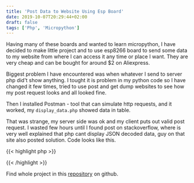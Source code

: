 ```yaml
---
title: 'Post Data to Website Using Esp Board'
date: 2019-10-07T20:29:44+02:00
draft: false
tags: ['Php', 'Micropython']
---
```


Having many of these boards and wanted to learn micropython, I have decided to
make little project and to use esp8266 board to send some data to my website
from where I can access it any time or place I want. They are very cheap and can
be bought for around $2 on Aliexpress.

Biggest problem I have encountered was when whatever I send to server php did't
show anything. I tought it is problem in my python code so I have changed it few
times, tried to use post and get dump websites to see how my post request looks
and all looked fine.

Then I installed Postman - tool that can simulate http requests, and it worked,
my `display_data.php` showed data in table.

That was strange, my server side was ok and my client puts out valid post
request. I wasted few hours until I found post on stackoverflow, where is very
well explained that php cant display JSON decoded data, guy on that site also
posted solution. Code looks like this.

{{< highlight php >}}

<?php
$_POST = json_decode(file_get_contents('php://input'), true);
?>

{{< /highlight >}}

Find whole project in this
[repository](https://github.com/nenadfilipovic/esp8266-micropython-web-data) on
github.
